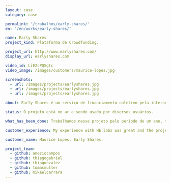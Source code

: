 ```yaml
---
layout: case
category: case

permalink: '/trabalhos/early-shares/'
en: '/en/works/early-shares/'

name: Early Shares
project_kind: Plataforma de Crowdfunding.

project_url: http://www.earlyshares.com/
display_url: earlyshares.com

video_id: LiE2cPQSgtc
video_image: /images/customers/maurice-lopes.jpg

screenshots:
  - url: /images/projects/earlyshares.jpg
  - url: /images/projects/earlyshares.jpg
  - url: /images/projects/earlyshares.jpg

about: Early Shares é um serviço de financiamento coletivo pela internet que conecta empresários que procuram vender participações do seu negócio com pessoas que querem se transformar em investidor.

status: O projeto está no ar e sendo usado por diversos usuários.

what_has_been_done: Trabalhamos nesse projeto pelo período de um ano, teve seu desenvolvimento ininterrupto por esse período, e hoje está concluído. O projeto foi repassado para equipe interna do cliente. É um bom exemplo de alguém que lançou sua ideia com a gente, cresceu até determinado ponto e depois optou por manter o projeto nas mãos dos seus próprios profissionais. Sucesso!

customer_experience: My experience with HE:labs was great and the project was a huge success. What you guys did and your skills in web development make any task seem easy, which is amazing when dealing with web development companies. That is pretty impressive for all standards.

customer_name: Maurice Lopes, Early Shares.

project_team:
  - github: aneziocampos
  - github: thiagogabriel
  - github: thiagonzalez
  - github: tomasmuller
  - github: mikaelcarrara
---
```

